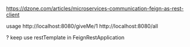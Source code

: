 https://dzone.com/articles/microservices-communication-feign-as-rest-client

usage
http://localhost:8080/giveMe/1
http://localhost:8080/all

? keep use restTemplate in FeignRestApplication